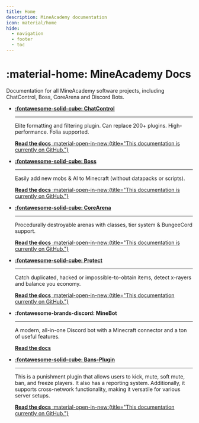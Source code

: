```yaml
---
title: Home
description: MineAcademy documentation
icon: material/home
hide:
  - navigation
  - footer
  - toc
---
```


# :material-home: MineAcademy Docs

Documentation for all MineAcademy software projects, including ChatControl, Boss, CoreArena and Discord Bots.<br>

<div class="grid cards" markdown>

-   [__:fontawesome-solid-cube: ChatControl__](https://mineacademy.org/chatcontrol)

    ---

    Elite formatting and filtering plugin. Can replace 200+ plugins. High-performance. Folia supported.

    [**Read the docs** :material-open-in-new:{title="This documentation is currently on GitHub."}](https://github.com/kangarko/chatcontrol-red/wiki)


-   [__:fontawesome-solid-cube: Boss__](https://mineacademy.org/boss)

    ---

    Easily add new mobs & AI to Minecraft (without datapacks or scripts).

    [**Read the docs** :material-open-in-new:{title="This documentation is currently on GitHub."}](https://github.com/kangarko/boss/wiki)

-   [__:fontawesome-solid-cube: CoreArena__](https://mineacademy.org/corearena)

    ---

    Procedurally destroyable arenas with classes, tier system & BungeeCord support.

    [**Read the docs** :material-open-in-new:{title="This documentation is currently on GitHub."}](https://github.com/kangarko/corearena/wiki)

-   [__:fontawesome-solid-cube: Protect__](https://mineacademy.org/protect)

    ---

    Catch duplicated, hacked or impossible-to-obtain items, detect x-rayers and balance you economy.

    [**Read the docs** :material-open-in-new:{title="This documentation currently on GitHub."}](https://github.com/kangarko/protect/wiki)

-   __:fontawesome-brands-discord: MineBot__

    ---

    A modern, all-in-one Discord bot with a Minecraft connector and a ton of useful features.

    [**Read the docs**](minebot/index.md)

-   [__:fontawesome-solid-cube: Bans-Plugin__](https://mineacademy.org/protect)

    ---

    This is a punishment plugin that allows users to kick, mute, soft mute, ban, and freeze players. It also has a reporting system. Additionally, it supports cross-network functionality, making it versatile for various server setups.

    [**Read the docs** :material-open-in-new:{title="This documentation currently on GitHub."}](bans/index.md)
</div>